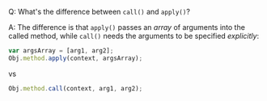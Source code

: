 Q: What's the difference between `call()` and `apply()`?

A: The difference is that `apply()` passes an _array_ of arguments into the called method, while `call()` needs the arguments to be specified _explicitly_: 
```js
var argsArray = [arg1, arg2];
Obj.method.apply(context, argsArray);
``` 
vs 
```js
Obj.method.call(context, arg1, arg2);
```
